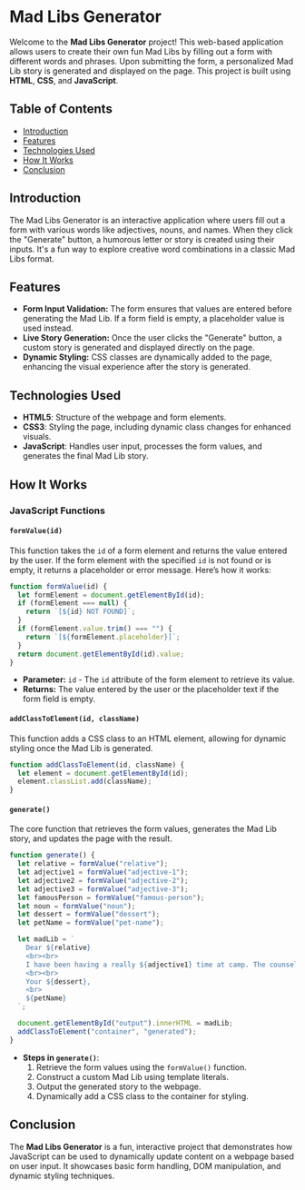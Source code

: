 # Mad Libs Generator

Welcome to the **Mad Libs Generator** project! This web-based application allows users to create their own fun Mad Libs by filling out a form with different words and phrases. Upon submitting the form, a personalized Mad Lib story is generated and displayed on the page. This project is built using **HTML**, **CSS**, and **JavaScript**.

## Table of Contents

- [Introduction](#introduction)
- [Features](#features)
- [Technologies Used](#technologies-used)
- [How It Works](#how-it-works)
- [Conclusion](#conclusion)

## Introduction

The Mad Libs Generator is an interactive application where users fill out a form with various words like adjectives, nouns, and names. When they click the "Generate" button, a humorous letter or story is created using their inputs. It's a fun way to explore creative word combinations in a classic Mad Libs format.

## Features

- **Form Input Validation:** The form ensures that values are entered before generating the Mad Lib. If a form field is empty, a placeholder value is used instead.
- **Live Story Generation:** Once the user clicks the "Generate" button, a custom story is generated and displayed directly on the page.
- **Dynamic Styling:** CSS classes are dynamically added to the page, enhancing the visual experience after the story is generated.

## Technologies Used

- **HTML5**: Structure of the webpage and form elements.
- **CSS3**: Styling the page, including dynamic class changes for enhanced visuals.
- **JavaScript**: Handles user input, processes the form values, and generates the final Mad Lib story.

## How It Works

### JavaScript Functions

#### `formValue(id)`

This function takes the `id` of a form element and returns the value entered by the user. If the form element with the specified `id` is not found or is empty, it returns a placeholder or error message. Here’s how it works:

```js
function formValue(id) {
  let formElement = document.getElementById(id);
  if (formElement === null) {
    return `[${id} NOT FOUND]`;
  }
  if (formElement.value.trim() === "") {
    return `[${formElement.placeholder}]`;
  }
  return document.getElementById(id).value;
}
```

- **Parameter:** `id` - The `id` attribute of the form element to retrieve its value.
- **Returns:** The value entered by the user or the placeholder text if the form field is empty.

#### `addClassToElement(id, className)`

This function adds a CSS class to an HTML element, allowing for dynamic styling once the Mad Lib is generated.

```js
function addClassToElement(id, className) {
  let element = document.getElementById(id);
  element.classList.add(className);
}
```

#### `generate()`

The core function that retrieves the form values, generates the Mad Lib story, and updates the page with the result.

```js
function generate() {
  let relative = formValue("relative");
  let adjective1 = formValue("adjective-1");
  let adjective2 = formValue("adjective-2");
  let adjective3 = formValue("adjective-3");
  let famousPerson = formValue("famous-person");
  let noun = formValue("noun");
  let dessert = formValue("dessert");
  let petName = formValue("pet-name");

  let madLib = `
    Dear ${relative}
    <br><br>
    I have been having a really ${adjective1} time at camp. The counselour is ${adjective2} and the food is ${adjective3}. I met ${famousPerson} and we quickly became ${noun}. Talk soon!
    <br><br>
    Your ${dessert},
    <br>
    ${petName}
  `;

  document.getElementById("output").innerHTML = madLib;
  addClassToElement("container", "generated");
}
```

- **Steps in `generate()`**:
  1. Retrieve the form values using the `formValue()` function.
  2. Construct a custom Mad Lib using template literals.
  3. Output the generated story to the webpage.
  4. Dynamically add a CSS class to the container for styling.

## Conclusion

The **Mad Libs Generator** is a fun, interactive project that demonstrates how JavaScript can be used to dynamically update content on a webpage based on user input. It showcases basic form handling, DOM manipulation, and dynamic styling techniques.
